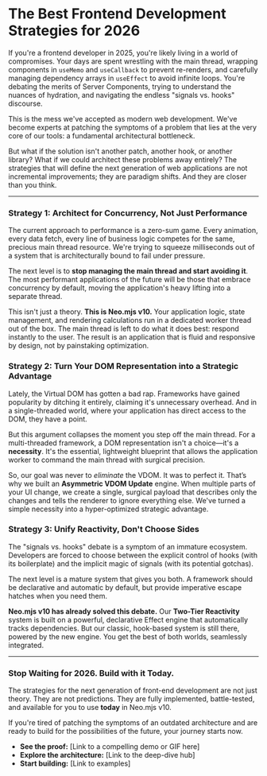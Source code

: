 # The Best Frontend Development Strategies for 2026

If you're a frontend developer in 2025, you're likely living in a world of compromises. Your days are spent wrestling with the main thread, wrapping components in `useMemo` and `useCallback` to prevent re-renders, and carefully managing dependency arrays in `useEffect` to avoid infinite loops. You're debating the merits of Server Components, trying to understand the nuances of hydration, and navigating the endless "signals vs. hooks" discourse.

This is the mess we've accepted as modern web development. We've become experts at patching the symptoms of a problem that lies at the very core of our tools: a fundamental architectural bottleneck.

But what if the solution isn't another patch, another hook, or another library? What if we could architect these problems away entirely? The strategies that will define the next generation of web applications are not incremental improvements; they are paradigm shifts. And they are closer than you think.

---

### Strategy 1: Architect for Concurrency, Not Just Performance

The current approach to performance is a zero-sum game. Every animation, every data fetch, every line of business logic competes for the same, precious main thread resource. We're trying to squeeze milliseconds out of a system that is architecturally bound to fail under pressure.

The next level is to **stop managing the main thread and start avoiding it**. The most performant applications of the future will be those that embrace concurrency by default, moving the application's heavy lifting into a separate thread.

This isn't just a theory. **This is Neo.mjs v10.** Your application logic, state management, and rendering calculations run in a dedicated worker thread out of the box. The main thread is left to do what it does best: respond instantly to the user. The result is an application that is fluid and responsive by design, not by painstaking optimization.

### Strategy 2: Turn Your DOM Representation into a Strategic Advantage

Lately, the Virtual DOM has gotten a bad rap. Frameworks have gained popularity by ditching it entirely, claiming it's unnecessary overhead. And in a single-threaded world, where your application has direct access to the DOM, they have a point.

But this argument collapses the moment you step off the main thread. For a multi-threaded framework, a DOM representation isn't a choice—it's a **necessity**. It's the essential, lightweight blueprint that allows the application worker to command the main thread with surgical precision.

So, our goal was never to *eliminate* the VDOM. It was to perfect it. That’s why we built an **Asymmetric VDOM Update** engine. When multiple parts of your UI change, we create a single, surgical payload that describes only the changes and tells the renderer to ignore everything else. We've turned a simple necessity into a hyper-optimized strategic advantage.

### Strategy 3: Unify Reactivity, Don't Choose Sides

The "signals vs. hooks" debate is a symptom of an immature ecosystem. Developers are forced to choose between the explicit control of hooks (with its boilerplate) and the implicit magic of signals (with its potential gotchas).

The next level is a mature system that gives you both. A framework should be declarative and automatic by default, but provide imperative escape hatches when you need them.

**Neo.mjs v10 has already solved this debate.** Our **Two-Tier Reactivity** system is built on a powerful, declarative Effect engine that automatically tracks dependencies. But our classic, hook-based system is still there, powered by the new engine. You get the best of both worlds, seamlessly integrated.

---

### Stop Waiting for 2026. Build with it Today.

The strategies for the next generation of front-end development are not just theory. They are not predictions. They are fully implemented, battle-tested, and available for you to use **today** in Neo.mjs v10.

If you're tired of patching the symptoms of an outdated architecture and are ready to build for the possibilities of the future, your journey starts now.

*   **See the proof:** [Link to a compelling demo or GIF here]
*   **Explore the architecture:** [Link to the deep-dive hub]
*   **Start building:** [Link to examples]
